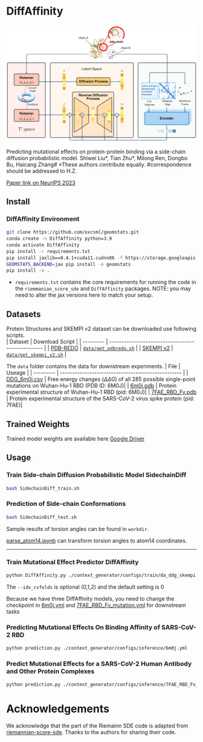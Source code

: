 # DiffAffinity

![text](./figures/RDGM.png)

Predicting mutational effects on protein-protein
binding via a side-chain diffusion probabilistic model.
Shiwei Liu*, Tian Zhu*, Milong Ren, Dongbo Bu, Haicang Zhang#
*These authors contribute equally.
#correspondence should be addressed to H.Z.

[Paper link on NeurIPS 2023](https://neurips.cc/virtual/2023/poster/72495)


## Install

### DiffAffinity Environment

```bash
git clone https://github.com/oxcsml/geomstats.git 
conda create -n DiffAffinity python=3.9
conda activate DiffAffinity
pip install -r requirements.txt
pip install jaxlib==0.4.1+cuda11.cudnn86 -f https://storage.googleapis.com/jax-releases/jax_cuda_releases.html
GEOMSTATS_BACKEND=jax pip install -e geomstats
pip install -e .
```

- `requirements.txt` contains the core requirements for running the code in the `riemmanian_score_sde` and `DiffAffinity` packages. NOTE: you may need to alter the jax versions here to match your setup.



## Datasets
Protein Structures and SKEMPI v2 dataset can be downloaded use following scripts.  
| Dataset   | Download Script                                    |
| --------- | -------------------------------------------------- |
| [PDB-REDO](https://pdb-redo.eu/)  | [`data/get_pdbredo.sh`](./data/get_pdbredo.sh)     |
| [SKEMPI v2](https://life.bsc.es/pid/skempi2) | [`data/get_skempi_v2.sh`](./data/get_skempi_v2.sh) |

The `data` folder contains the data for downstream experiments. 
 | File   | Useage                                |
| --------- | -------------------------------------------------- |
| [DDG_6m0j.csv](./data/DDG_6m0j.csv)  | Free energy changes ($\Delta \Delta G$) of all 285 possible single-point mutations on Wuhan-Hu-1 RBD (PDB ID: 6M0J)|
| [6m0j.pdb](./data/6m0j.pdb) | Protein experimental structure of Wuhan-Hu-1 RBD (pid: 6M0J)|
| [7FAE_RBD_Fv.pdb](./data/7FAE_RBD_Fv.pdb) | Protein experimental structure of  the SARS-CoV-2 virus spike protein (pid: 7FAE)|

## Trained Weights
Trained model weights are available here [Google Driver](https://drive.google.com/drive/folders/1NmKl-mLVgwBP7IVwX6BkJ2mB5xIYjRKB?usp=sharing) 

## Usage

### Train Side-chain Diffusion Probabilistic Model SidechainDiff

```bash
bash SidechainDiff_train.sh
```
###  Prediction of Side-chain Conformations

```bash
bash SidechainDiff_test.sh
```
Sample results of torsion angles can be found in `workdir`. 

[parse_atom14.ipynb](./parse_atom14.ipynb) can transform torsion angles to atom14 coordinates. 

---------
### Train Mutational Effect Predictor DiffAffinity 

```bash
python DiffAffinity.py ./context_generator/configs/train/da_ddg_skempi.yml --idx_cvfolds 0
```
The `--idx_cvfolds` is optional (0,1,2) and the default setting is 0

Because we have three DiffAffinity models, you need to change the checkpoint in [6m0j.yml](./context_generator/configs/inference/6m0j.yml) and [7FAE_RBD_Fv_mutation.yml](./context_generator/configs/inference/7FAE_RBD_Fv_mutation.yml) for downstream tasks

### Predicting Mutational Effects On Binding Affinity of SARS-CoV-2 RBD
```bash 
python prediction.py ./context_generator/configs/inference/6m0j.yml
```

### Predict Mutational Effects for a SARS-CoV-2 Human Antibody and Other Protein Complexes

```bash
python prediction.py ./context_generator/configs/inference/7FAE_RBD_Fv_mutation.yml
```

# Acknowledgements
We acknowledge that the part of the Riemainn SDE code is adapted from [riemannian-score-sde](https://github.com/oxcsml/riemannian-score-sde/tree/main). Thanks to the authors for sharing their code. 






